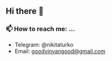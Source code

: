 ## Hi there 👋

### 📫 How to reach me: ...
- Telegram: @nikitaturko
- Email: goodvinvangood@gmail.com
